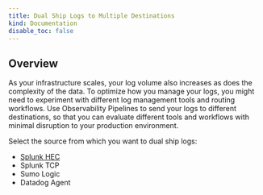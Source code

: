 ```yaml
---
title: Dual Ship Logs to Multiple Destinations
kind: Documentation
disable_toc: false
---
```


## Overview

As your infrastructure scales, your log volume also increases as does the complexity of the data. To optimize how you manage your logs, you might need to experiment with different log management tools and routing workflows. Use Observability Pipelines to send your logs to different destinations, so that you can evaluate different tools and workflows with minimal disruption to your production environment.

Select the source from which you want to dual ship logs:

- [Splunk HEC][1]
- Splunk TCP
- Sumo Logic
- Datadog Agent

[1]: /observability_pipelines/dual_ship_logs/splunk_hec